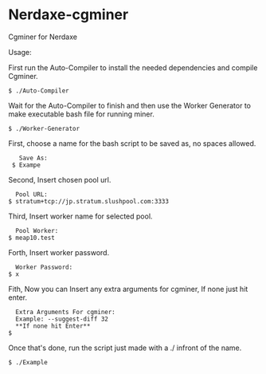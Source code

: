 # Nerdaxe-cgminer
Cgminer for Nerdaxe

Usage:

First run the Auto-Compiler to install the needed dependencies and compile Cgminer.

	$ ./Auto-Compiler

Wait for the Auto-Compiler to finish and then use the Worker Generator to make executable bash file for running miner.

	$ ./Worker-Generator

First, choose a name for the bash script to be saved as, no spaces allowed.

	   Save As:
	 $ Exampe

Second, Insert chosen pool url.

	  Pool URL:
	$ stratum+tcp://jp.stratum.slushpool.com:3333

Third, Insert worker name for selected pool.

	  Pool Worker:
	$ meap10.test

Forth, Insert worker password.

	  Worker Password:
	$ x

Fith, Now you can Insert any extra arguments for cgminer, If none just hit enter.

	  Extra Arguments For cgminer:
	  Example: --suggest-diff 32
	  **If none hit Enter**
	$ 

Once that's done, run the script just made with a ./ infront of the name.

	$ ./Example
